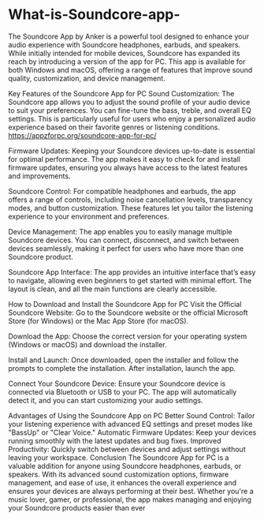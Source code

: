 # What-is-Soundcore-app-
The Soundcore App by Anker is a powerful tool designed to enhance your audio experience with Soundcore headphones, earbuds, and speakers. While initially intended for mobile devices, Soundcore has expanded its reach by introducing a version of the app for PC. This app is available for both Windows and macOS, offering a range of features that improve sound quality, customization, and device management.

Key Features of the Soundcore App for PC
Sound Customization:
The Soundcore app allows you to adjust the sound profile of your audio device to suit your preferences. You can fine-tune the bass, treble, and overall EQ settings. This is particularly useful for users who enjoy a personalized audio experience based on their favorite genres or listening conditions.
https://appzforpc.org/soundcore-app-for-pc/

Firmware Updates:
Keeping your Soundcore devices up-to-date is essential for optimal performance. The app makes it easy to check for and install firmware updates, ensuring you always have access to the latest features and improvements.

Soundcore Control:
For compatible headphones and earbuds, the app offers a range of controls, including noise cancellation levels, transparency modes, and button customization. These features let you tailor the listening experience to your environment and preferences.

Device Management:
The app enables you to easily manage multiple Soundcore devices. You can connect, disconnect, and switch between devices seamlessly, making it perfect for users who have more than one Soundcore product.

Soundcore App Interface:
The app provides an intuitive interface that’s easy to navigate, allowing even beginners to get started with minimal effort. The layout is clean, and all the main functions are clearly accessible.

How to Download and Install the Soundcore App for PC
Visit the Official Soundcore Website:
Go to the Soundcore website or the official Microsoft Store (for Windows) or the Mac App Store (for macOS).

Download the App:
Choose the correct version for your operating system (Windows or macOS) and download the installer.

Install and Launch:
Once downloaded, open the installer and follow the prompts to complete the installation. After installation, launch the app.

Connect Your Soundcore Device:
Ensure your Soundcore device is connected via Bluetooth or USB to your PC. The app will automatically detect it, and you can start customizing your audio settings.

Advantages of Using the Soundcore App on PC
Better Sound Control: Tailor your listening experience with advanced EQ settings and preset modes like "BassUp" or "Clear Voice."
Automatic Firmware Updates: Keep your devices running smoothly with the latest updates and bug fixes.
Improved Productivity: Quickly switch between devices and adjust settings without leaving your workspace.
Conclusion
The Soundcore App for PC is a valuable addition for anyone using Soundcore headphones, earbuds, or speakers. With its advanced sound customization options, firmware management, and ease of use, it enhances the overall experience and ensures your devices are always performing at their best. Whether you're a music lover, gamer, or professional, the app makes managing and enjoying your Soundcore products easier than ever
